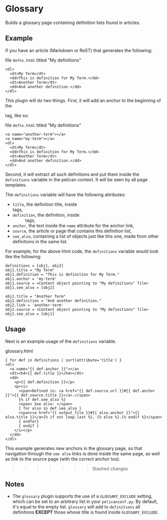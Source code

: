 # Glossary

Builds a glossary page containing definition lists found in articles.


## Example

If you have an article (Markdown or ReST) that generates the following:

file `defns.html` titled "My definitions"
```
<dl>
  <dt>My Term</dt>
  <dd>This is definition for My Term.</dd>
  <dt>Another Term</dt>
  <dd>And another definition.</dd>
</dl>
```

This plugin will do two things. First, it will add an anchor to the
beginning of the <dl> tag, like so:

file `defns.html` titled "My definitions"
```
<a name="another-term"></a>
<a name="my-term"></a>
<dl>
  <dt>My Term</dt>
  <dd>This is definition for My Term.</dd>
  <dt>Another Term</dt>
  <dd>And another definition.</dd>
</dl>
```

Second, it will extract all such definitions and put them inside the
`definitions` variable in the pelican context. It will be seen by all page
templates.

The `definitions` variable will have the following attributes:
+ `title`, the definition title, inside <dt> tags,
+ `definition`, the definition, inside <dd> tags,
+ `anchor`, the text inside the `name` attribute for the anchor link,
+ `source`, the article or page that contains this definition list,
+ `see_also`, containing a list of objects just like this one, made from
  other definitions in the same list.

For example, for the above html code, the `definitions` variable would look
like the following:

```
definitions = [obj1, obj2]
obj1.title = "My Term"
obj1.definition = "This is definition for My Term."
obj1.anchor = 'my-term'
obj1.source = <Content object pointing to "My definitions" file>
obj1.see_also = [obj2]

obj2.title = "Another Term"
obj2.definition = "And another definition."
obj2.link = 'another-term'
obj2.source = <Content object pointing to "My definitions" file>
obj2.see_also = [obj1]
```


## Usage

Next is an example usage of the `definitions` variable.

glossary.html
```
{ for def in definitions | sort(attribute='title') }
<dl>
  <a name="{{ def.anchor }}"></a>
  <dt><h4>{{ def.title }}</h4></dt>
  <dd>
    <p>{{ def.definition }}</p>
    <p><i>
      <span>Defined in: <a href="{{ def.source.url }}#{{ def.anchor }}">{{ def.source.title }}</a>.</span>
      {% if def.see_also %}
      <span> See also: </span>
      { for also in def.see_also }
      <span><a href="{{ output_file }}#{{ also.anchor }}">{{ also.title }}</a>{% if not loop.last %}, {% else %}.{% endif %}</span>
      { endfor}
      { endif }
    </i></p>
  </dd>
</dl>
```

This example generates new anchors in the glossary page, so that navigation
through the `see also` links is done inside the same page, as well as link
to the source page (with the correct anchor too).
>>>>>>> Stashed changes

## Notes

+ The `glossary` plugin supports the use of a `GLOSSARY_EXCLUDE` setting,
  which can be set to an arbitrary list in your `pelicanconf.py`. By
  default, it's equal to the empty list. `glossary` will add to
  `definitions` all definitions **EXCEPT** those whose title is found
  inside `GLOSSARY_EXCLUDE`.
